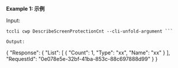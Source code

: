 **Example 1: 示例**



Input: 

```
tccli cwp DescribeScreenProtectionCnt --cli-unfold-argument ```

Output: 
```
{
    "Response": {
        "List": [
            {
                "Count": 1,
                "Type": "xx",
                "Name": "xx"
            }
        ],
        "RequestId": "0e078e5e-32bf-41ba-853c-88c697888d99"
    }
}
```

